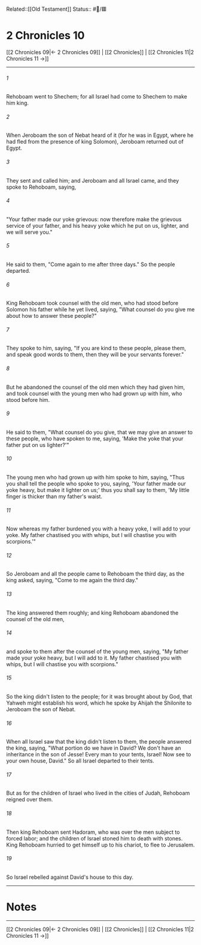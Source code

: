Related::[[Old Testament]]
Status:: #📖/🟥
# 2 Chronicles 10

[[2 Chronicles 09|← 2 Chronicles 09]] | [[2 Chronicles]] | [[2 Chronicles 11|2 Chronicles 11 →]]
***



###### 1 
Rehoboam went to Shechem; for all Israel had come to Shechem to make him king. 

###### 2 
When Jeroboam the son of Nebat heard of it (for he was in Egypt, where he had fled from the presence of king Solomon), Jeroboam returned out of Egypt. 

###### 3 
They sent and called him; and Jeroboam and all Israel came, and they spoke to Rehoboam, saying, 

###### 4 
"Your father made our yoke grievous: now therefore make the grievous service of your father, and his heavy yoke which he put on us, lighter, and we will serve you." 

###### 5 
He said to them, "Come again to me after three days." So the people departed. 

###### 6 
King Rehoboam took counsel with the old men, who had stood before Solomon his father while he yet lived, saying, "What counsel do you give me about how to answer these people?" 

###### 7 
They spoke to him, saying, "If you are kind to these people, please them, and speak good words to them, then they will be your servants forever." 

###### 8 
But he abandoned the counsel of the old men which they had given him, and took counsel with the young men who had grown up with him, who stood before him. 

###### 9 
He said to them, "What counsel do you give, that we may give an answer to these people, who have spoken to me, saying, 'Make the yoke that your father put on us lighter?'" 

###### 10 
The young men who had grown up with him spoke to him, saying, "Thus you shall tell the people who spoke to you, saying, 'Your father made our yoke heavy, but make it lighter on us;' thus you shall say to them, 'My little finger is thicker than my father's waist. 

###### 11 
Now whereas my father burdened you with a heavy yoke, I will add to your yoke. My father chastised you with whips, but I will chastise you with scorpions.'" 

###### 12 
So Jeroboam and all the people came to Rehoboam the third day, as the king asked, saying, "Come to me again the third day." 

###### 13 
The king answered them roughly; and king Rehoboam abandoned the counsel of the old men, 

###### 14 
and spoke to them after the counsel of the young men, saying, "My father made your yoke heavy, but I will add to it. My father chastised you with whips, but I will chastise you with scorpions." 

###### 15 
So the king didn't listen to the people; for it was brought about by God, that Yahweh might establish his word, which he spoke by Ahijah the Shilonite to Jeroboam the son of Nebat. 

###### 16 
When all Israel saw that the king didn't listen to them, the people answered the king, saying, "What portion do we have in David? We don't have an inheritance in the son of Jesse! Every man to your tents, Israel! Now see to your own house, David." So all Israel departed to their tents. 

###### 17 
But as for the children of Israel who lived in the cities of Judah, Rehoboam reigned over them. 

###### 18 
Then king Rehoboam sent Hadoram, who was over the men subject to forced labor; and the children of Israel stoned him to death with stones. King Rehoboam hurried to get himself up to his chariot, to flee to Jerusalem. 

###### 19 
So Israel rebelled against David's house to this day.

---
# Notes


***
[[2 Chronicles 09|← 2 Chronicles 09]] | [[2 Chronicles]] | [[2 Chronicles 11|2 Chronicles 11 →]]
